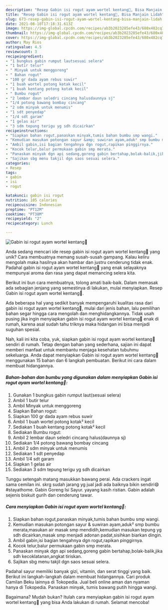 ```yaml
---
description: "Resep Gabin isi rogut ayam wortel kentang🥪, Bisa Manjain Lidah"
title: "Resep Gabin isi rogut ayam wortel kentang🥪, Bisa Manjain Lidah"
slug: 673-resep-gabin-isi-rogut-ayam-wortel-kentang-bisa-manjain-lidah
date: 2021-08-10T17:18:31.613Z
image: https://img-global.cpcdn.com/recipes/ab3b2023285efe43/680x482cq70/gabin-isi-rogut-ayam-wortel-kentang-foto-resep-utama.jpg
thumbnail: https://img-global.cpcdn.com/recipes/ab3b2023285efe43/680x482cq70/gabin-isi-rogut-ayam-wortel-kentang-foto-resep-utama.jpg
cover: https://img-global.cpcdn.com/recipes/ab3b2023285efe43/680x482cq70/gabin-isi-rogut-ayam-wortel-kentang-foto-resep-utama.jpg
author: May Rios
ratingvalue: 4.5
reviewcount: 3
recipeingredient:
- "1 bungkus gabin rumput lautsesuai selera"
- "1 butir telur"
- " Minyak untuk menggoreng"
- " Bahan rogut"
- "100 gr dada ayam rebus suwir"
- "1 buah wortel potong kotak kecil"
- "1 buah kentang potong kotak kecil"
- " Bumbu rogut"
- "2 lembar daun seledri cincang halusdaunnya sj"
- "1/4 potong bawang bombay cincang"
- "2 sdm minyak untuk menumis"
- "1 sdt penyedap"
- "1/4 sdt garam"
- "1 gelas air"
- "3 sdm tepung terigu yg sdh dicairkan"
recipeinstructions:
- "Siapkan bahan rogut,panaskan minyak,tumis bahan bumbu smp wangi."
- "Kemudian masukan potongan sayur &amp; suwiran ayam,aduk² smp bumbu merata,masukan air masak smp mendidih,kemudian masukan tepung yg sdh dicairkan,masak smp menjadi adonan padat,sisihkan biarkan dingin."
- "Ambil gabin,isi bagian tengahnya dgn rogut,rapikan pinggirnya."
- "Kocok telur,balur permukaan gabin smp merata."
- "Panaskan minyak dgn api sedang,goreng gabin bertahap,bolak-balik,jika sdh kecoklatanan,angkat tiriskan."
- "Sajikan sbg menu takjil dgn saos sesuai selera."
categories:
- Resep
tags:
- gabin
- isi
- rogut

katakunci: gabin isi rogut 
nutrition: 105 calories
recipecuisine: Indonesian
preptime: "PT12M"
cooktime: "PT38M"
recipeyield: "2"
recipecategory: Lunch

---
```



![Gabin isi rogut ayam wortel kentang🥪](https://img-global.cpcdn.com/recipes/ab3b2023285efe43/680x482cq70/gabin-isi-rogut-ayam-wortel-kentang-foto-resep-utama.jpg)

Anda sedang mencari ide resep gabin isi rogut ayam wortel kentang🥪 yang unik? Cara membuatnya memang susah-susah gampang. Kalau keliru mengolah maka hasilnya akan hambar dan justru cenderung tidak enak. Padahal gabin isi rogut ayam wortel kentang🥪 yang enak selayaknya mempunyai aroma dan rasa yang dapat memancing selera kita.

Berikut ini bun cara membuatnya, tolong amati baik-baik. Dalam memasak ada sebagian jenjang yang semestinya di lakukan, mulai menyiapkan. Resep Gabin isi rogut ayam wortel kentang🥪.

Ada beberapa hal yang sedikit banyak mempengaruhi kualitas rasa dari gabin isi rogut ayam wortel kentang🥪, mulai dari jenis bahan, lalu pemilihan bahan segar hingga cara mengolah dan menghidangkannya. Tidak usah pusing jika ingin menyiapkan gabin isi rogut ayam wortel kentang🥪 enak di rumah, karena asal sudah tahu triknya maka hidangan ini bisa menjadi suguhan spesial.


Nah, kali ini kita coba, yuk, siapkan gabin isi rogut ayam wortel kentang🥪 sendiri di rumah. Tetap dengan bahan yang sederhana, sajian ini dapat memberi manfaat untuk membantu menjaga kesehatan tubuhmu sekeluarga. Anda dapat menyiapkan Gabin isi rogut ayam wortel kentang🥪 menggunakan 15 bahan dan 6 langkah pembuatan. Berikut ini cara dalam membuat hidangannya.

<!--inarticleads1-->

##### Bahan-bahan dan bumbu yang digunakan dalam menyiapkan Gabin isi rogut ayam wortel kentang🥪:

1. Gunakan 1 bungkus gabin rumput laut(sesuai selera)
1. Ambil 1 butir telur
1. Ambil  Minyak untuk menggoreng
1. Siapkan  Bahan rogut:
1. Siapkan 100 gr dada ayam rebus suwir
1. Ambil 1 buah wortel potong kotak² kecil
1. Sediakan 1 buah kentang potong kotak² kecil
1. Sediakan  Bumbu rogut:
1. Ambil 2 lembar daun seledri cincang halus(daunnya sj)
1. Sediakan 1/4 potong bawang bombay cincang
1. Ambil 2 sdm minyak untuk menumis
1. Sediakan 1 sdt penyedap
1. Ambil 1/4 sdt garam
1. Siapkan 1 gelas air
1. Sediakan 3 sdm tepung terigu yg sdh dicairkan


Tunggu setengah matang masukkan bawang perai. Ada crackers ingat sama cemilan ini. skrg sudah jarang yg jual jadi ada baiknya bikin sendiri😄 #stayathome. Gabin Goreng Isi Sayur. yayang kasih ristian. Gabin adalah sejenis biskuit gurih dan cenderung tawar. 

<!--inarticleads2-->

##### Cara menyiapkan Gabin isi rogut ayam wortel kentang🥪:

1. Siapkan bahan rogut,panaskan minyak,tumis bahan bumbu smp wangi.
1. Kemudian masukan potongan sayur &amp; suwiran ayam,aduk² smp bumbu merata,masukan air masak smp mendidih,kemudian masukan tepung yg sdh dicairkan,masak smp menjadi adonan padat,sisihkan biarkan dingin.
1. Ambil gabin,isi bagian tengahnya dgn rogut,rapikan pinggirnya.
1. Kocok telur,balur permukaan gabin smp merata.
1. Panaskan minyak dgn api sedang,goreng gabin bertahap,bolak-balik,jika sdh kecoklatanan,angkat tiriskan.
1. Sajikan sbg menu takjil dgn saos sesuai selera.


Padahal sayur memiliki banyak gizi, vitamin, dan serat tinggi yang baik. Berikut ini langkah-langkah dalam membuat hidangannya. Cari produk Camilan Beku lainnya di Tokopedia. Jual beli online aman dan nyaman hanya di Tokopedia. Panaskan minyak, tumis bawang putih hingga wangi. 

Bagaimana? Mudah bukan? Itulah cara menyiapkan gabin isi rogut ayam wortel kentang🥪 yang bisa Anda lakukan di rumah. Selamat mencoba!

